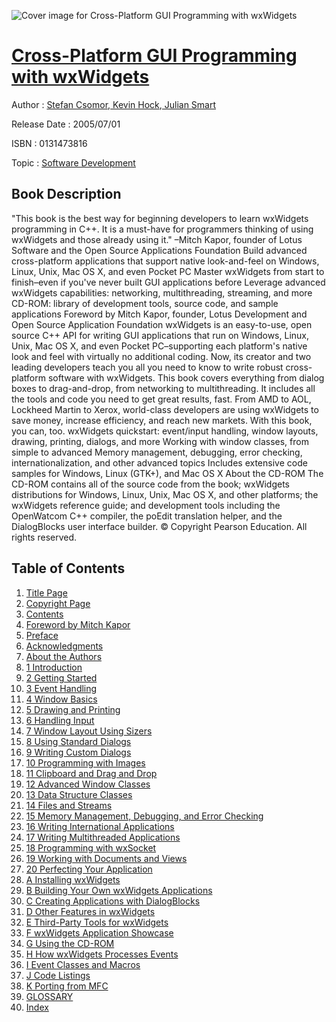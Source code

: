 ![Cover image for Cross-Platform GUI Programming with wxWidgets](https://imgdetail.ebookreading.net/cover/cover/software_development/EB0131473816.jpg)

[Cross-Platform GUI Programming with wxWidgets](https://ebookreading.net/view/book/Cross-Platform+GUI+Programming+with+wxWidgets-EB0131473816_1.html "Cross-Platform GUI Programming with wxWidgets")
====================================================================================================================

Author : [Stefan Csomor](https://ebookreading.net/search/author/Stefan+Csomor),[ Kevin Hock](https://ebookreading.net/search/author/+Kevin+Hock),[ Julian Smart](https://ebookreading.net/search/author/+Julian+Smart)

Release Date : 2005/07/01

ISBN : 0131473816

Topic : [Software Development](https://ebookreading.net/search/category/software-development)

Book Description
-----------------

"This book is the best way for beginning developers to learn wxWidgets programming in C++. It is a must-have for programmers thinking of using wxWidgets and those already using it."
–Mitch Kapor, founder of Lotus Software and the Open Source Applications Foundation
Build advanced cross-platform applications that support native look-and-feel on Windows, Linux, Unix, Mac OS X, and even Pocket PC
Master wxWidgets from start to finish–even if you've never built GUI applications before
Leverage advanced wxWidgets capabilities: networking, multithreading, streaming, and more
CD-ROM: library of development tools, source code, and sample applications
Foreword by Mitch Kapor, founder, Lotus Development and Open Source Application Foundation
wxWidgets is an easy-to-use, open source C++ API for writing GUI applications that run on Windows, Linux, Unix, Mac OS X, and even Pocket PC–supporting each platform's native look and feel with virtually no additional coding. Now, its creator and two leading developers teach you all you need to know to write robust cross-platform software with wxWidgets. This book covers everything from dialog boxes to drag-and-drop, from networking to multithreading. It includes all the tools and code you need to get great results, fast. From AMD to AOL, Lockheed Martin to Xerox, world-class developers are using wxWidgets to save money, increase efficiency, and reach new markets. With this book, you can, too.
wxWidgets quickstart: event/input handling, window layouts, drawing, printing, dialogs, and more
Working with window classes, from simple to advanced
Memory management, debugging, error checking, internationalization, and other advanced topics
Includes extensive code samples for Windows, Linux (GTK+), and Mac OS X
About the CD-ROM
The CD-ROM contains all of the source code from the book; wxWidgets distributions for Windows, Linux, Unix, Mac OS X, and other platforms; the wxWidgets reference guide; and development tools including the OpenWatcom C++ compiler, the poEdit translation helper, and the DialogBlocks user interface builder.
© Copyright Pearson Education. All rights reserved.
              
Table of Contents
-----------------

1. [Title Page](https://ebookreading.net/view/book/Cross-Platform+GUI+Programming+with+wxWidgets-EB0131473816_3.html)
1. [Copyright Page](https://ebookreading.net/view/book/Cross-Platform+GUI+Programming+with+wxWidgets-EB0131473816_3.html#id352379)
1. [Contents](https://ebookreading.net/view/book/Cross-Platform+GUI+Programming+with+wxWidgets-EB0131473816_5.html)
1. [Foreword by Mitch Kapor](https://ebookreading.net/view/book/Cross-Platform+GUI+Programming+with+wxWidgets-EB0131473816_6.html)
1. [Preface](https://ebookreading.net/view/book/Cross-Platform+GUI+Programming+with+wxWidgets-EB0131473816_7.html)
1. [Acknowledgments](https://ebookreading.net/view/book/Cross-Platform+GUI+Programming+with+wxWidgets-EB0131473816_8.html)
1. [About the Authors](https://ebookreading.net/view/book/Cross-Platform+GUI+Programming+with+wxWidgets-EB0131473816_9.html)
1. [1 Introduction](https://ebookreading.net/view/book/Cross-Platform+GUI+Programming+with+wxWidgets-EB0131473816_10.html)
1. [2 Getting Started](https://ebookreading.net/view/book/Cross-Platform+GUI+Programming+with+wxWidgets-EB0131473816_11.html)
1. [3 Event Handling](https://ebookreading.net/view/book/Cross-Platform+GUI+Programming+with+wxWidgets-EB0131473816_12.html)
1. [4 Window Basics](https://ebookreading.net/view/book/Cross-Platform+GUI+Programming+with+wxWidgets-EB0131473816_13.html)
1. [5 Drawing and Printing](https://ebookreading.net/view/book/Cross-Platform+GUI+Programming+with+wxWidgets-EB0131473816_14.html)
1. [6 Handling Input](https://ebookreading.net/view/book/Cross-Platform+GUI+Programming+with+wxWidgets-EB0131473816_15.html)
1. [7 Window Layout Using Sizers](https://ebookreading.net/view/book/Cross-Platform+GUI+Programming+with+wxWidgets-EB0131473816_16.html)
1. [8 Using Standard Dialogs](https://ebookreading.net/view/book/Cross-Platform+GUI+Programming+with+wxWidgets-EB0131473816_17.html)
1. [9 Writing Custom Dialogs](https://ebookreading.net/view/book/Cross-Platform+GUI+Programming+with+wxWidgets-EB0131473816_18.html)
1. [10 Programming with Images](https://ebookreading.net/view/book/Cross-Platform+GUI+Programming+with+wxWidgets-EB0131473816_19.html)
1. [11 Clipboard and Drag and Drop](https://ebookreading.net/view/book/Cross-Platform+GUI+Programming+with+wxWidgets-EB0131473816_20.html)
1. [12 Advanced Window Classes](https://ebookreading.net/view/book/Cross-Platform+GUI+Programming+with+wxWidgets-EB0131473816_21.html)
1. [13 Data Structure Classes](https://ebookreading.net/view/book/Cross-Platform+GUI+Programming+with+wxWidgets-EB0131473816_22.html)
1. [14 Files and Streams](https://ebookreading.net/view/book/Cross-Platform+GUI+Programming+with+wxWidgets-EB0131473816_23.html)
1. [15 Memory Management, Debugging, and Error Checking](https://ebookreading.net/view/book/Cross-Platform+GUI+Programming+with+wxWidgets-EB0131473816_24.html)
1. [16 Writing International Applications](https://ebookreading.net/view/book/Cross-Platform+GUI+Programming+with+wxWidgets-EB0131473816_25.html)
1. [17 Writing Multithreaded Applications](https://ebookreading.net/view/book/Cross-Platform+GUI+Programming+with+wxWidgets-EB0131473816_26.html)
1. [18 Programming with wxSocket](https://ebookreading.net/view/book/Cross-Platform+GUI+Programming+with+wxWidgets-EB0131473816_27.html)
1. [19 Working with Documents and Views](https://ebookreading.net/view/book/Cross-Platform+GUI+Programming+with+wxWidgets-EB0131473816_28.html)
1. [20 Perfecting Your Application](https://ebookreading.net/view/book/Cross-Platform+GUI+Programming+with+wxWidgets-EB0131473816_29.html)
1. [A Installing wxWidgets](https://ebookreading.net/view/book/Cross-Platform+GUI+Programming+with+wxWidgets-EB0131473816_30.html)
1. [B Building Your Own wxWidgets Applications](https://ebookreading.net/view/book/Cross-Platform+GUI+Programming+with+wxWidgets-EB0131473816_31.html)
1. [C Creating Applications with DialogBlocks](https://ebookreading.net/view/book/Cross-Platform+GUI+Programming+with+wxWidgets-EB0131473816_32.html)
1. [D Other Features in wxWidgets](https://ebookreading.net/view/book/Cross-Platform+GUI+Programming+with+wxWidgets-EB0131473816_33.html)
1. [E Third-Party Tools for wxWidgets](https://ebookreading.net/view/book/Cross-Platform+GUI+Programming+with+wxWidgets-EB0131473816_34.html)
1. [F wxWidgets Application Showcase](https://ebookreading.net/view/book/Cross-Platform+GUI+Programming+with+wxWidgets-EB0131473816_35.html)
1. [G Using the CD-ROM](https://ebookreading.net/view/book/Cross-Platform+GUI+Programming+with+wxWidgets-EB0131473816_36.html)
1. [H How wxWidgets Processes Events](https://ebookreading.net/view/book/Cross-Platform+GUI+Programming+with+wxWidgets-EB0131473816_37.html)
1. [I Event Classes and Macros](https://ebookreading.net/view/book/Cross-Platform+GUI+Programming+with+wxWidgets-EB0131473816_38.html)
1. [J Code Listings](https://ebookreading.net/view/book/Cross-Platform+GUI+Programming+with+wxWidgets-EB0131473816_39.html)
1. [K Porting from MFC](https://ebookreading.net/view/book/Cross-Platform+GUI+Programming+with+wxWidgets-EB0131473816_40.html)
1. [GLOSSARY](https://ebookreading.net/view/book/Cross-Platform+GUI+Programming+with+wxWidgets-EB0131473816_41.html)
1. [Index](https://ebookreading.net/view/book/Cross-Platform+GUI+Programming+with+wxWidgets-EB0131473816_42.html)
